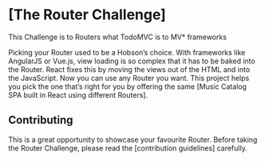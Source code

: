 # [The Router Challenge]
This Challenge is to Routers what TodoMVC is to MV* frameworks

Picking your Router used to be a Hobson’s choice. With frameworks like AngularJS or Vue.js, view loading is so complex that it has to be baked into the Router. React fixes this by moving the views out of the HTML and into the JavaScript. Now you can use any Router you want. This project helps you pick the one that’s right for you by offering the same [Music Catalog SPA built in React using different Routers].

## Contributing
This is a great opportunity to showcase your favourite Router. Before taking the Router Challenge, please read the [contribution guidelines] carefully.
